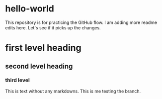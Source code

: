 # hello-world
This repository is for practicing the GitHub flow. I am adding more readme edits here. Let's see if it picks up the changes.
# first level heading
## second level heading
### third level
This is text without any markdowns. This is me testing the branch.
